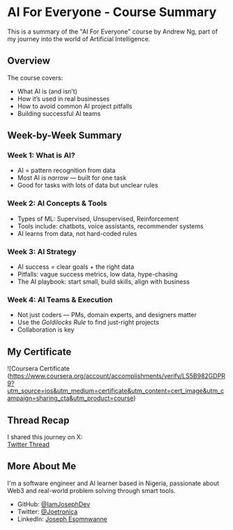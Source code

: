 # AI For Everyone - Course Summary

This is a summary of the "AI For Everyone" course by Andrew Ng, part of my journey into the world of Artificial Intelligence.

## Overview
The course covers:
- What AI is (and isn’t)
- How it’s used in real businesses
- How to avoid common AI project pitfalls
- Building successful AI teams

## Week-by-Week Summary

### Week 1: What is AI?
- AI = pattern recognition from data
- Most AI is *narrow* — built for one task
- Good for tasks with lots of data but unclear rules

### Week 2: AI Concepts & Tools
- Types of ML: Supervised, Unsupervised, Reinforcement
- Tools include: chatbots, voice assistants, recommender systems
- AI learns from data, not hard-coded rules

### Week 3: AI Strategy
- AI success = clear goals + the right data
- Pitfalls: vague success metrics, low data, hype-chasing
- The AI playbook: start small, build skills, align with business

### Week 4: AI Teams & Execution
- Not just coders — PMs, domain experts, and designers matter
- Use the *Goldilocks Rule* to find just-right projects
- Collaboration is key

## My Certificate
![Coursera Certificate (https://www.coursera.org/account/accomplishments/verify/LS5B982GDPR9?utm_source=ios&utm_medium=certificate&utm_content=cert_image&utm_campaign=sharing_cta&utm_product=course)

## Thread Recap
I shared this journey on X:  
[Twitter Thread](https://x.com/joetronica/status/1926983993150374028?s=46)

## More About Me
I'm a software engineer and AI learner based in Nigeria, passionate about Web3 and real-world problem solving through smart tools.

- GitHub: [@IamJosephDev](https://github.com/IamJosephDev)  
- Twitter: [@Joetronica](https://x.com/Joetronica)  
- LinkedIn: [Joseph Esomnwanne](https://www.linkedin.com/in/joseph-esomnwanne)
